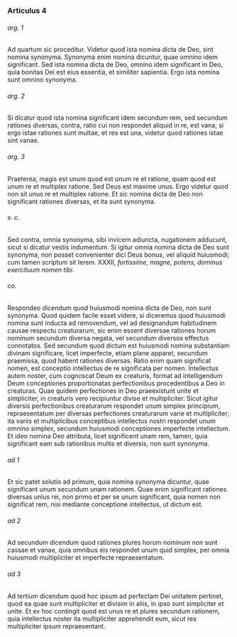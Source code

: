 ### Articulus 4

###### arg. 1
Ad quartum sic proceditur. Videtur quod ista nomina dicta de Deo, sint nomina synonyma. Synonyma enim nomina dicuntur, quae omnino idem significant. Sed ista nomina dicta de Deo, omnino idem significant in Deo, quia bonitas Dei est eius essentia, et similiter sapientia. Ergo ista nomina sunt omnino synonyma.

###### arg. 2
Si dicatur quod ista nomina significant idem secundum rem, sed secundum rationes diversas, contra, ratio cui non respondet aliquid in re, est vana; si ergo istae rationes sunt multae, et res est una, videtur quod rationes istae sint vanae.

###### arg. 3
Praeterea, magis est unum quod est unum re et ratione, quam quod est unum re et multiplex ratione. Sed Deus est maxime unus. Ergo videtur quod non sit unus re et multiplex ratione. Et sic nomina dicta de Deo non significant rationes diversas, et ita sunt synonyma.

###### s. c.
Sed contra, omnia synonyma, sibi invicem adiuncta, nugationem adducunt, sicut si dicatur vestis indumentum. Si igitur omnia nomina dicta de Deo sunt synonyma, non posset convenienter dici Deus bonus, vel aliquid huiusmodi; cum tamen scriptum sit Ierem. XXXII, *fortissime, magne, potens, dominus exercituum nomen tibi*.

###### co.
Respondeo dicendum quod huiusmodi nomina dicta de Deo, non sunt synonyma. Quod quidem facile esset videre, si diceremus quod huiusmodi nomina sunt inducta ad removendum, vel ad designandum habitudinem causae respectu creaturarum, sic enim essent diversae rationes horum nominum secundum diversa negata, vel secundum diversos effectus connotatos. Sed secundum quod dictum est huiusmodi nomina substantiam divinam significare, licet imperfecte, etiam plane apparet, secundum praemissa, quod habent rationes diversas. Ratio enim quam significat nomen, est conceptio intellectus de re significata per nomen. Intellectus autem noster, cum cognoscat Deum ex creaturis, format ad intelligendum Deum conceptiones proportionatas perfectionibus procedentibus a Deo in creaturas. Quae quidem perfectiones in Deo praeexistunt unite et simpliciter, in creaturis vero recipiuntur divise et multipliciter. Sicut igitur diversis perfectionibus creaturarum respondet unum simplex principium, repraesentatum per diversas perfectiones creaturarum varie et multipliciter; ita variis et multiplicibus conceptibus intellectus nostri respondet unum omnino simplex, secundum huiusmodi conceptiones imperfecte intellectum. Et ideo nomina Deo attributa, licet significent unam rem, tamen, quia significant eam sub rationibus multis et diversis, non sunt synonyma.

###### ad 1
Et sic patet solutio ad primum, quia nomina synonyma dicuntur, quae significant unum secundum unam rationem. Quae enim significant rationes diversas unius rei, non primo et per se unum significant, quia nomen non significat rem, nisi mediante conceptione intellectus, ut dictum est.

###### ad 2
Ad secundum dicendum quod rationes plures horum nominum non sunt cassae et vanae, quia omnibus eis respondet unum quid simplex, per omnia huiusmodi multipliciter et imperfecte repraesentatum.

###### ad 3
Ad tertium dicendum quod hoc ipsum ad perfectam Dei unitatem pertinet, quod ea quae sunt multipliciter et divisim in aliis, in ipso sunt simpliciter et unite. Et ex hoc contingit quod est unus re et plures secundum rationem, quia intellectus noster ita multipliciter apprehendit eum, sicut res multipliciter ipsum repraesentant.

